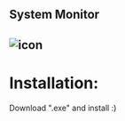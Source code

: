 System Monitor
--------------------
![icon](https://user-images.githubusercontent.com/81306360/116520234-bcdb0180-a8d2-11eb-80d1-f171fc34bd8c.png)
-----------------------
# Installation:

Download ".exe" and install :)
